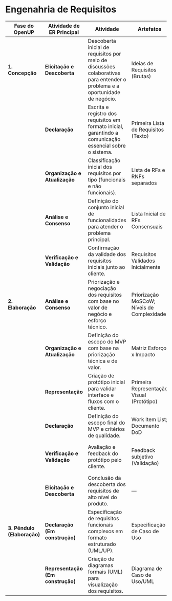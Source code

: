 # Engenahria de Requisitos

| Fase do OpenUP | Atividade de ER Principal | Atividade | Artefatos | Evidências |
|----------------|----------------------------|------------|------------|-------------|
| **1. Concepção** | **Elicitação e Descoberta** | Descoberta inicial de requisitos por meio de discussões colaborativas para entender o problema e a oportunidade de negócio. | Ideias de Requisitos (Brutas) | Brainstorm em reuniões da equipe (foco no escopo e visão). |
|  | **Declaração** | Escrita e registro dos requisitos em formato inicial, garantindo a comunicação essencial sobre o sistema. | Primeira Lista de Requisitos (Texto) | Primeira lista textual de requisitos. |
|  | **Organização e Atualização** | Classificação inicial dos requisitos por tipo (funcionais e não funcionais). | Lista de RFs e RNFs separados | Separação de requisitos funcionais e não funcionais. |
|  | **Análise e Consenso** | Definição do conjunto inicial de funcionalidades para atender o problema principal. | Lista Inicial de RFs Consensuais | Primeira lista de requisitos funcionais acordada pela equipe. |
|  | **Verificação e Validação** | Confirmação da validade dos requisitos iniciais junto ao cliente. | Requisitos Validados Inicialmente | Reuniões de validação com checklist de análise. |
| **2. Elaboração** | **Análise e Consenso** | Priorização e negociação dos requisitos com base no valor de negócio e esforço técnico. | Priorização MoSCoW; Níveis de Complexidade | Reuniões com cliente e equipe para definir valor de negócio e aplicar MoSCoW. |
|  | **Organização e Atualização** | Definição do escopo do MVP com base na priorização técnica e de valor. | Matriz Esforço x Impacto | Matriz esforço x impacto e detalhamento dos requisitos selecionados. |
|  | **Representação** | Criação de protótipo inicial para validar interface e fluxos com o cliente. | Primeira Representação Visual (Protótipo) | Protótipo avaliado positivamente pelo cliente. |
|  | **Declaração** | Definição do escopo final do MVP e critérios de qualidade. | Work Item List; Documento DoD | Work Item List organizada e Definition of Done definida. |
|  | **Verificação e Validação** | Avaliação e feedback do protótipo pelo cliente. | Feedback subjetivo (Validação) | Cliente avaliou o protótipo como excelente. |
|  | **Elicitação e Descoberta** | Conclusão da descoberta dos requisitos de alto nível do produto. | — | — |
| **3. Pêndulo (Elaboração)** | **Declaração (Em construção)** | Especificação de requisitos funcionais complexos em formato estruturado (UML/UP). | Especificação de Caso de Uso | Casos de uso estruturados no modelo UML. |
|  | **Representação (Em construção)** | Criação de diagramas formais (UML) para visualização dos requisitos. | Diagrama de Caso de Uso/UML | Diagrama representando as interações principais. |
